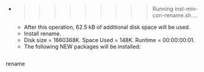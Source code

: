 * >>>>>>>>> Running inst-min-con-rename.sh ...
  * After this operation, 62.5 kB of additional disk space will be used.
  * Install rename.
  * Disk size = 1660368K. Space Used = 148K. Runtime = 00:00:00:01.
  * The following NEW packages will be installed:
  ```bash
rename
  ```
